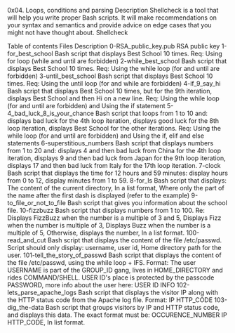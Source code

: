 0x04. Loops, conditions and parsing
Description
Shellcheck is a tool that will help you write proper Bash scripts. It will make recommendations on your syntax and semantics and provide advice on edge cases that you might not have thought about. Shellcheck

Table of contents
Files	Description
0-RSA_public_key.pub	RSA public key
1-for_best_school	Bash script that displays Best School 10 times. Req: Using for loop (while and until are forbidden)
2-while_best_school	Bash script that displays Best School 10 times. Req: Using the while loop (for and until are forbidden)
3-until_best_school	Bash script that displays Best School 10 times. Req: Using the until loop (for and while are forbidden)
4-if_9_say_hi	Bash script that displays Best School 10 times, but for the 9th iteration, displays Best School and then Hi on a new line. Req: Using the while loop (for and until are forbidden) and Using the if statement
5-4_bad_luck_8_is_your_chance	Bash script that loops from 1 to 10 and: displays bad luck for the 4th loop iteration, displays good luck for the 8th loop iteration, displays Best School for the other iterations. Req: Using the while loop (for and until are forbidden) and Using the if, elif and else statements
6-superstitious_numbers	Bash script that displays numbers from 1 to 20 and: displays 4 and then bad luck from China for the 4th loop iteration, displays 9 and then bad luck from Japan for the 9th loop iteration, displays 17 and then bad luck from Italy for the 17th loop iteration.
7-clock	Bash script that displays the time for 12 hours and 59 minutes: display hours from 0 to 12, display minutes from 1 to 59.
8-for_ls	Bash script that displays: The content of the current directory, In a list format, Where only the part of the name after the first dash is displayed (refer to the example)
9-to_file_or_not_to_file	Bash script that gives you information about the school file.
10-fizzbuzz	Bash script that displays numbers from 1 to 100. Re: Displays FizzBuzz when the number is a multiple of 3 and 5, Displays Fizz when the number is multiple of 3, Displays Buzz when the number is a multiple of 5, Otherwise, displays the number, In a list format.
100-read_and_cut	Bash script that displays the content of the file /etc/passwd. Script should only display: username, user id, Home directory path for the user.
101-tell_the_story_of_passwd	Bash script that displays the content of the file /etc/passwd, using the while loop + IFS. Format: The user USERNAME is part of the GROUP_ID gang, lives in HOME_DIRECTORY and rides COMMAND/SHELL. USER ID's place is protected by the passcode PASSWORD, more info about the user here: USER ID INFO
102-lets_parse_apache_logs	Bash script that displays the visitor IP along with the HTTP status code from the Apache log file. Format: IP HTTP_CODE
103-dig_the-data	Bash script that groups visitors by IP and HTTP status code, and displays this data. The exact format must be: OCCURENCE_NUMBER IP HTTP_CODE, In list format.
